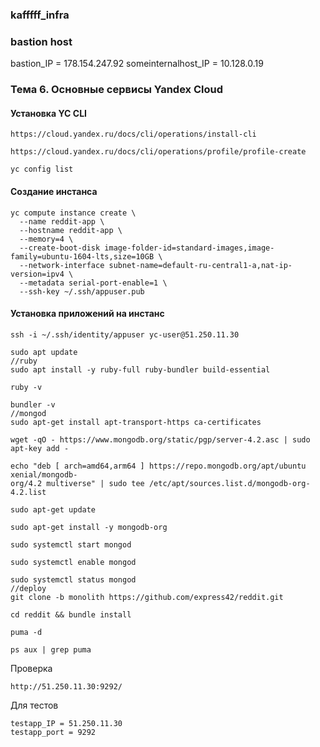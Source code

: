 ### kafffff_infra
### bastion host
bastion_IP = 178.154.247.92
someinternalhost_IP = 10.128.0.19


### Тема 6. Основные сервисы Yandex Cloud
#### Установка YC CLI
```
https://cloud.yandex.ru/docs/cli/operations/install-cli

https://cloud.yandex.ru/docs/cli/operations/profile/profile-create

yc config list
```
#### Создание инстанса
```
yc compute instance create \
  --name reddit-app \
  --hostname reddit-app \
  --memory=4 \
  --create-boot-disk image-folder-id=standard-images,image-family=ubuntu-1604-lts,size=10GB \
  --network-interface subnet-name=default-ru-central1-a,nat-ip-version=ipv4 \
  --metadata serial-port-enable=1 \
  --ssh-key ~/.ssh/appuser.pub
  ```
  
  #### Установка приложений на инстанс
  ```
  ssh -i ~/.ssh/identity/appuser yc-user@51.250.11.30
  
  sudo apt update
  //ruby
  sudo apt install -y ruby-full ruby-bundler build-essential
  
  ruby -v
  
  bundler -v
  //mongod
  sudo apt-get install apt-transport-https ca-certificates
  
  wget -qO - https://www.mongodb.org/static/pgp/server-4.2.asc | sudo apt-key add -
  
  echo "deb [ arch=amd64,arm64 ] https://repo.mongodb.org/apt/ubuntu xenial/mongodb-
  org/4.2 multiverse" | sudo tee /etc/apt/sources.list.d/mongodb-org-4.2.list
  
  sudo apt-get update
  
  sudo apt-get install -y mongodb-org
  
  sudo systemctl start mongod
  
  sudo systemctl enable mongod
  
  sudo systemctl status mongod
  //deploy
  git clone -b monolith https://github.com/express42/reddit.git
  
  cd reddit && bundle install
  
  puma -d
  
  ps aux | grep puma

  ```
  
  Проверка
  ```
  http://51.250.11.30:9292/
  ```
  
  Для тестов
```
testapp_IP = 51.250.11.30
testapp_port = 9292
```
